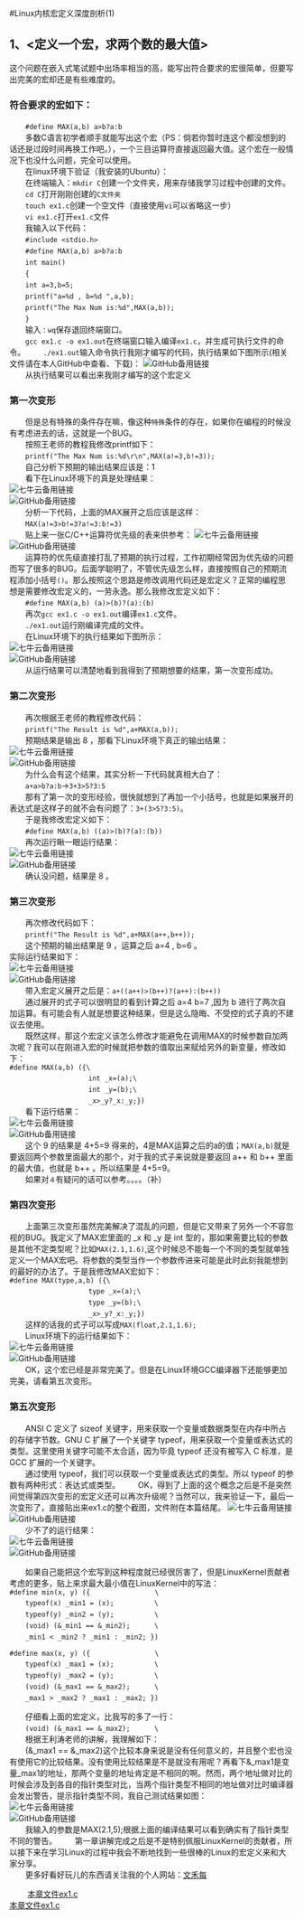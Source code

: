 #Linux内核宏定义深度剖析(1)

## 1、<定义一个宏，求两个数的最大值></br>
这个问题在嵌入式笔试题中出场率相当的高，能写出符合要求的宏很简单，但要写出完美的宏却还是有些难度的。</br>
### 符合要求的宏如下：</br>
　　`#define MAX(a,b) a>b?a:b`</br>
　　多数C语言初学者顺手就能写出这个宏（PS：倘若你暂时连这个都没想到的话还是过段时间再换工作吧。），一个三目运算符直接返回最大值。这个宏在一般情况下也没什么问题，完全可以使用。</br>
　　在linux环境下验证（我安装的Ubuntu）：</br>
　　在终端输入：`mkdir C`创建一个文件夹，用来存储我学习过程中创建的文件。</br>
　　`cd C`打开刚刚创建的`C文件夹`</br>
　　`touch ex1.c`创建一个空文件（直接使用`vi`可以省略这一步）</br>
　　`vi ex1.c`打开`ex1.c`文件</br>
　　我输入以下代码：</br>
　　`#include <stdio.h>`</br>
　　`#define MAX(a,b) a>b?a:b`</br>
　　`int main()`</br>
　　`{`</br>
　　`int a=3,b=5;`</br>
　　`printf("a=%d , b=%d ",a,b);`</br>
　　`printf("The Max Num is:%d",MAX(a,b));`</br>
　　`}`</br>
　　输入`：wq`保存退回终端窗口。</br>
　　`gcc ex1.c -o ex1.out`在终端窗口输入编译`ex1.c`，并生成可执行文件的命令。
　　`./ex1.out`输入命令执行我刚才编写的代码，执行结果如下图所示(相关文件请在本人GitHub中查看、下载)：
![GitHub备用链接](https://github.com/bandianxuediao/MacroDefinitionInTheLinuxKernel/blob/master/Photo/LinuxKernel-1-1.JPG)</br>
　　从执行结果可以看出来我刚才编写的这个宏定义
### 第一次变形
　　但是总有特殊的条件存在嘛，像这种`特殊`条件的存在，如果你在编程的时候没有考虑进去的话，这就是一个BUG。</br>
　　按照王老师的教程我修改printf如下：</br>
　　`printf("The Max Num is:%d\r\n",MAX(a!=3,b!=3));`</br>
　　自己分析下预期的输出结果应该是：1</br>
　　看下在Linux环境下的真是处理结果：</br>
![七牛云备用链接](http://pcnwqhy39.bkt.clouddn.com/LinuxKernel-1-2.JPG)</br>
![GitHub备用链接](https://github.com/bandianxuediao/MacroDefinitionInTheLinuxKernel/blob/master/Photo/LinuxKernel-1-2.JPG)</br>
　　分析一下代码，上面的MAX展开之后应该是这样：</br>
　　`MAX(a!=3>b!=3?a!=3:b!=3)`</br>
　　贴上来一张C/C++运算符优先级的表来供参考：
![七牛云备用链接](http://pcnwqhy39.bkt.clouddn.com/LinuxKernel-1-3.jpg)</br>
![GitHub备用链接](https://github.com/bandianxuediao/MacroDefinitionInTheLinuxKernel/blob/master/Photo/LinuxKernel-1-3.jpg)</br>
　　运算符的优先级直接打乱了预期的执行过程，工作初期经常因为优先级的问题而写了很多的BUG。后面学聪明了，不管优先级怎么样，直接按照自己的预期流程添加小括号`()`。那么按照这个思路是修改调用代码还是宏定义？正常的编程思想是需要修改宏定义的，一劳永逸。那么我修改宏定义如下：</br>
　　`#define MAX(a,b) (a)>(b)?(a):(b)`</br>
　　再次`gcc ex1.c -o ex1.out`编译`ex1.c`文件。</br>
　　`./ex1.out`运行刚编译完成的文件。</br>
　　在Linux环境下的执行结果如下图所示：</br>
![七牛云备用链接](http://pcnwqhy39.bkt.clouddn.com/LinuxKernel-1-4.jpg)</br>
![GitHub备用链接](https://github.com/bandianxuediao/MacroDefinitionInTheLinuxKernel/blob/master/Photo/LinuxKernel-1-4.jpg)</br>
　　从运行结果可以清楚地看到我得到了预期想要的结果，第一次变形成功。</br>
### 第二次变形</br>
　　再次根据王老师的教程修改代码：</br>
　　`printf("The Result is %d",a+MAX(a,b));`</br>
　　预期结果是输出 8 ，那看下Linux环境下真正的输出结果：</br>
![七牛云备用链接](http://pcnwqhy39.bkt.clouddn.com/LinuxKernel-1-5.jpg)</br>
![GitHub备用链接](https://github.com/bandianxuediao/MacroDefinitionInTheLinuxKernel/blob/master/Photo/LinuxKernel-1-5.jpg)</br>
　　为什么会有这个结果，其实分析一下代码就真相大白了：</br>
　　`a+a>b?a:b`->`3+3>5?3:5`</br>
　　那有了第一次的变形经验，很快就想到了再加一个小括号，也就是如果展开的表达式是这样子的就不会有问题了：`3+(3>5?3:5)`。</br>
　　于是我修改宏定义如下：</br>
　　`#define MAX(a,b) ((a)>(b)?(a):(b))`</br>
　　再次运行瞅一眼运行结果：</br>
![七牛云备用链接](http://pcnwqhy39.bkt.clouddn.com/LinuxKernel-1-6.jpg)</br>
![GitHub备用链接](https://github.com/bandianxuediao/MacroDefinitionInTheLinuxKernel/blob/master/Photo/LinuxKernel-1-6.jpg)</br>
　　确认没问题，结果是 8 。</br>
### 第三次变形</br>
　　再次修改代码如下：</br>
　　`printf("The Result is %d",a+MAX(a++,b++));`</br>
　　这个预期的输出结果是 9 ，运算之后 a=4 , b=6 。</br>
   实际运行结果如下：</br>
![七牛云备用链接](http://pcnwqhy39.bkt.clouddn.com/LinuxKernel-1-7.JPG)</br>
![GitHub备用链接](https://github.com/bandianxuediao/MacroDefinitionInTheLinuxKernel/blob/master/Photo/LinuxKernel-1-7.JPG)</br>
　　带入宏定义展开之后是：`a+((a++)>(b++)?(a++):(b++))`</br>
　　通过展开的式子可以很明显的看到计算之后 a=4 b=7 ,因为 b 进行了两次自加运算。有可能会有人就是想要这种结果，但是这么隐晦、不受控的式子真的不建议去使用。</br>
　　既然这样，那这个宏定义该怎么修改才能避免在调用MAX的时候参数自加两次呢？我可以在刚进入宏的时候就把参数的值取出来赋给另外的新变量，修改如下：</br>
`#define MAX(a,b) ({\`</br>
　　　　　　　　　　`int _x=(a);\`</br>
　　　　　　　　　　`int _y=(b);\`</br>
　　　　　　　　　　`_x>_y?_x:_y;})`</br>
　　看下运行结果：</br>
![七牛云备用链接](http://pcnwqhy39.bkt.clouddn.com/LinuxKernel-1-8.JPG)</br>
![GitHub备用链接](https://github.com/bandianxuediao/MacroDefinitionInTheLinuxKernel/blob/master/Photo/LinuxKernel-1-8.JPG)</br>
　　这个 9 的结果是 4+5=9 得来的，4是MAX运算之后的a的值；`MAX(a,b)`就是要返回两个参数里面最大的那个，对于我的式子来说就是要返回 a++ 和 b++ 里面的最大值，也就是 b++ 。所以结果是 4+5=9。</br>
　　如果对`４`有疑问的话可以参考。。。。（补）</br>

### 第四次变形</br>
　　上面第三次变形虽然完美解决了混乱的问题，但是它又带来了另外一个不容忽视的BUG。我定义了MAX宏里面的 _x 和 _y 是 int 型的，那如果需要比较的参数是其他不定类型呢？比如`MAX(2.1,1.6)`,这个时候总不能每一个不同的类型就单独定义一个MAX宏吧。将参数的类型当作一个参数传进来可能是此时此刻我能想到的最好的办法了。于是我修改MAX宏如下：</br>
`#define MAX(type,a,b) ({\`</br>
　　　　　　　　　　`type _x=(a);\`</br>
　　　　　　　　　　`type _y=(b);\`</br>
　　　　　　　　　　`_x>_y?_x:_y;})`</br>
　　这样的话我的式子可以写成`MAX(float,2.1,1.6);`</br>
　　Linux环境下的运行结果如下：</br>
![七牛云备用链接](http://pcnwqhy39.bkt.clouddn.com/LinuxKernel-1-9.JPG)</br>
![GitHub备用链接](https://github.com/bandianxuediao/MacroDefinitionInTheLinuxKernel/blob/master/Photo/LinuxKernel-1-9.JPG)</br>
　　OK，这个宏已经是非常完美了。但是在Linux环境GCC编译器下还能够更加完美，请看第五次变形。</br>
### 第五次变形</br>
　　ANSI C 定义了 sizeof 关键字，用来获取一个变量或数据类型在内存中所占的存储字节数。GNU C 扩展了一个关键字 typeof，用来获取一个变量或表达式的类型。这里使用关键字可能不太合适，因为毕竟 typeof 还没有被写入 C 标准，是 GCC 扩展的一个关键字。<br>
　　通过使用 typeof，我们可以获取一个变量或表达式的类型。所以 typeof 的参数有两种形式：表达式或类型。
　　OK，得到了上面的这个概念之后是不是突然间觉得第四次变形的宏定义还可以再次升级呢？当然可以，我来验证一下，最后一次变形了，直接贴出来ex1.c的整个截图，文件附在本篇结尾。
![七牛云备用链接](http://pcnwqhy39.bkt.clouddn.com/LinuxKernel-1-10.JPG)</br>
![GitHub备用链接](https://github.com/bandianxuediao/MacroDefinitionInTheLinuxKernel/blob/master/Photo/LinuxKernel-1-10.JPG)</br>
　　少不了的运行结果：</br>
![七牛云备用链接](http://pcnwqhy39.bkt.clouddn.com/LinuxKernel-1-11.JPG)</br>
![GitHub备用链接](https://github.com/bandianxuediao/MacroDefinitionInTheLinuxKernel/blob/master/Photo/LinuxKernel-1-11.JPG)</br>

　　如果自己能把这个宏写到这种程度就已经很厉害了，但是LinuxKernel贡献者考虑的更多，贴上来求最大最小值在LinuxKernel中的写法：</br>
`#define min(x, y) ({                \`</br>
　　`typeof(x) _min1 = (x);          \`</br>
　　`typeof(y) _min2 = (y);          \`</br>
　　`(void) (&_min1 == &_min2);      \`</br>
　　`_min1 < _min2 ? _min1 : _min2; })`</br>

`#define max(x, y) ({                \`</br>
　　`typeof(x) _max1 = (x);          \`</br>
　　`typeof(y) _max2 = (y);          \`</br>
　　`(void) (&_max1 == &_max2);      \`</br>
　　`_max1 > _max2 ? _max1 : _max2; })`</br>

　　仔细看上面的宏定义，比我写的多了一行：</br>
　　`(void) (&_max1 == &_max2);      \`</br>
　　根据王利涛老师的讲解，我理解如下：</br>
　　(&_max1 == &_max2)这个比较本身来说是没有任何意义的，并且整个宏也没有使用它的比较结果。没有使用比较结果是不是就没有用呢？再看下&_max1是变量_max1的地址，那两个变量的地址肯定是不相同的啊。然而，两个地址做对比的时候会涉及到各自的指针类型对比，当两个指针类型不相同的地址做对比时编译器会发出警告，提示指针类型不同，我自己测试结果如图：</br>
![七牛云备用链接](http://pcnwqhy39.bkt.clouddn.com/LinuxKernel-1-12.JPG)</br>
![GitHub备用链接](https://github.com/bandianxuediao/MacroDefinitionInTheLinuxKernel/blob/master/Photo/LinuxKernel-1-12.JPG)</br>
　　我输入的参数是MAX(2.1,5);根据上面的编译结果可以看到确实有了指针类型不同的警告。
　　第一章讲解完成之后是不是特别佩服LinuxKernel的贡献者，所以接下来在学习Linux的过程中我会不断地找到一些很棒的Linux的宏定义来和大家分享。</br>
　　更多好看好玩儿的东西请关注我的个人网站：[文禾每](www.wenhemei.com)</br>


　　
[本章文件ex1.c](http://pcnwqhy39.bkt.clouddn.com/LinuxKernel-ex1.c)</br>
[本章文件ex1.c](https://github.com/bandianxuediao/MacroDefinitionInTheLinuxKernel/blob/master/TestCode/LinuxKernel-ex1.c)</br>















</br>
</br></br></br></br></br></br></br></br></br>